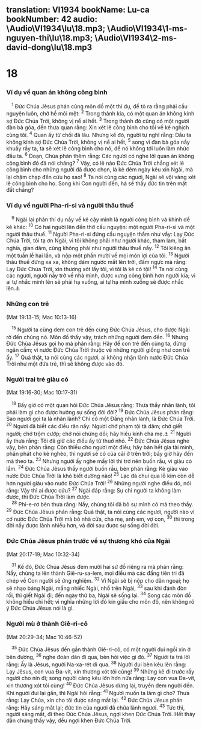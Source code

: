 translation: VI1934
bookName: Lu-ca 
bookNumber: 42
audio: \Audio\VI1934\lu\18.mp3; \Audio\VI1934\1-ms-nguyen-thi\lu\18.mp3; \Audio\VI1934\2-ms-david-dong\lu\18.mp3
-------

<div class="title"><h1>18</h1><h3>Ví dụ về quan án không công bình</h3></div>
<span class="verse lu_18_1"> <sup>1</sup> Đức Chúa Jêsus phán cùng môn đồ một thí dụ, để tỏ ra rằng phải cầu nguyện luôn, chớ hề mỏi mệt: </span>
<span class="verse lu_18_2"><sup>2</sup> Trong thành kia, có một quan án không kính sợ Đức Chúa Trời, không vị nể ai hết. </span>
<span class="verse lu_18_3"><sup>3</sup> Trong thành đó cũng có một người đàn bà góa, đến thưa quan rằng: Xin xét lẽ công bình cho tôi về kẻ nghịch cùng tôi. </span>
<span class="verse lu_18_4"><sup>4</sup> Quan ấy từ chối đã lâu. Nhưng kế đó, người tự nghĩ rằng: Dầu ta không kính sợ Đức Chúa Trời, không vị nể ai hết, </span>
<span class="verse lu_18_5"><sup>5</sup> song vì đàn bà góa nầy khuấy rầy ta, ta sẽ xét lẽ công bình cho nó, để nó không tới luôn làm nhức đầu ta. </span>
<span class="verse lu_18_6"><sup>6</sup> Đoạn, Chúa phán thêm rằng: Các ngươi có nghe lời quan án không công bình đó đã nói chăng? </span>
<span class="verse lu_18_7"><sup>7</sup> Vậy, có lẽ nào Đức Chúa Trời chẳng xét lẽ công bình cho những người đã được chọn, là kẻ đêm ngày kêu xin Ngài, mà lại chậm chạp đến cứu họ sao! </span>
<span class="verse lu_18_8"><sup>8</sup> Ta nói cùng các ngươi, Ngài sẽ vội vàng xét lẽ công bình cho họ. Song khi Con người đến, há sẽ thấy đức tin trên mặt đất chăng? <br/></span>
<div class="title"><h3>Ví dụ về người Pha-ri-si và người thâu thuế</h3></div>
<span class="verse lu_18_9"> <sup>9</sup> Ngài lại phán thí dụ nầy về kẻ cậy mình là người công bình và khinh dể kẻ khác: </span>
<span class="verse lu_18_10"><sup>10</sup> Có hai người lên đền thờ cầu nguyện: một người Pha-ri-si và một người thâu thuế. </span>
<span class="verse lu_18_11"><sup>11</sup> Người Pha-ri-si đứng cầu nguyện thầm như vầy: Lạy Đức Chúa Trời, tôi tạ ơn Ngài, vì tôi không phải như người khác, tham lam, bất nghĩa, gian dâm, cũng không phải như người thâu thuế nầy. </span>
<span class="verse lu_18_12"><sup>12</sup> Tôi kiêng ăn một tuần lễ hai lần, và nộp một phần mười về mọi món lợi của tôi. </span>
<span class="verse lu_18_13"><sup>13</sup> Người thâu thuế đứng xa xa, không dám ngước mắt lên trời, đấm ngực mà rằng: Lạy Đức Chúa Trời, xin thương xót lấy tôi, vì tôi là kẻ có tội! </span>
<span class="verse lu_18_14"><sup>14</sup> Ta nói cùng các ngươi, người nầy trở về nhà mình, được xưng công bình hơn người kia; vì ai tự nhắc mình lên sẽ phải hạ xuống, ai tự hạ mình xuống sẽ được nhắc lên.<a data-toggle="tooltip" data-placement="bottom" title="Mat 23:12; Lu 14:11">⚓</a><br/></span>
<div class="title"><h3>Những con trẻ</h3><p>(Mat 19:13-15; Mac 10:13-16)</p></div>
<span class="verse lu_18_15"> <sup>15</sup> Người ta cũng đem con trẻ đến cùng Đức Chúa Jêsus, cho được Ngài rờ đến chúng nó. Môn đồ thấy vậy, trách những người đem đến. </span>
<span class="verse lu_18_16"><sup>16</sup> Nhưng Đức Chúa Jêsus gọi họ mà phán rằng: Hãy để con trẻ đến cùng ta, đừng ngăn cấm; vì nước Đức Chúa Trời thuộc về những người giống như con trẻ ấy. </span>
<span class="verse lu_18_17"><sup>17</sup> Quả thật, ta nói cùng các ngươi, ai không nhận lãnh nước Đức Chúa Trời như một đứa trẻ, thì sẽ không được vào đó. <br/></span>
<div class="title"><h3>Người trai trẻ giàu có</h3><p>(Mat 19:16-30; Mac 10:17-31)</p></div>
<span class="verse lu_18_18"> <sup>18</sup> Bấy giờ có một quan hỏi Đức Chúa Jêsus rằng: Thưa thầy nhân lành, tôi phải làm gì cho được hưởng sự sống đời đời? </span>
<span class="verse lu_18_19"><sup>19</sup> Đức Chúa Jêsus phán rằng: Sao ngươi gọi ta là nhân lành? Chỉ có một Đấng nhân lành, là Đức Chúa Trời. </span>
<span class="verse lu_18_20"><sup>20</sup> Ngươi đã biết các điều răn nầy: Ngươi chớ phạm tội tà dâm; chớ giết người; chớ trộm cướp; chớ nói chứng dối; hãy hiếu kính cha mẹ.<a data-toggle="tooltip" data-placement="bottom" title="Xu 20:12-16; Phu 5:16-20">⚓</a></span>
<span class="verse lu_18_21"><sup>21</sup> Người ấy thưa rằng: Tôi đã giữ các điều ấy từ thuở nhỏ. </span>
<span class="verse lu_18_22"><sup>22</sup> Đức Chúa Jêsus nghe vậy, bèn phán rằng: Còn thiếu cho ngươi một điều; hãy bán hết gia tài mình, phân phát cho kẻ nghèo, thì ngươi sẽ có của cải ở trên trời; bấy giờ hãy đến mà theo ta. </span>
<span class="verse lu_18_23"><sup>23</sup> Nhưng người ấy nghe mấy lời thì trở nên buồn rầu, vì giàu có lắm. </span>
<span class="verse lu_18_24"><sup>24</sup> Đức Chúa Jêsus thấy người buồn rầu, bèn phán rằng: Kẻ giàu vào nước Đức Chúa Trời là khó biết dường nào! </span>
<span class="verse lu_18_25"><sup>25</sup> Lạc đà chui qua lỗ kim còn dễ hơn người giàu vào nước Đức Chúa Trời! </span>
<span class="verse lu_18_26"><sup>26</sup> Những người nghe điều đó, nói rằng: Vậy thì ai được cứu? </span>
<span class="verse lu_18_27"><sup>27</sup> Ngài đáp rằng: Sự chi người ta không làm được, thì Đức Chúa Trời làm được. <br/></span>
<span class="verse lu_18_28"> <sup>28</sup> Phi-e-rơ bèn thưa rằng: Nầy, chúng tôi đã bỏ sự mình có mà theo thầy. </span>
<span class="verse lu_18_29"><sup>29</sup> Đức Chúa Jêsus phán rằng: Quả thật, ta nói cùng các ngươi, người nào vì cớ nước Đức Chúa Trời mà bỏ nhà cửa, cha mẹ, anh em, vợ con, </span>
<span class="verse lu_18_30"><sup>30</sup> thì trong đời nầy được lãnh nhiều hơn, và đời sau được sự sống đời đời. <br/></span>
<div class="title"><h3>Đức Chúa Jêsus phán trước về sự thương khó của Ngài</h3><p>(Mat 20:17-19; Mac 10:32-34)</p></div>
<span class="verse lu_18_31"> <sup>31</sup> Kế đó, Đức Chúa Jêsus đem mười hai sứ đồ riêng ra mà phán rằng: Nầy, chúng ta lên thành Giê-ru-sa-lem, mọi điều mà các đấng tiên tri đã chép về Con người sẽ ứng nghiệm. </span>
<span class="verse lu_18_32"><sup>32</sup> Vì Ngài sẽ bị nộp cho dân ngoại; họ sẽ nhạo báng Ngài, mắng nhiếc Ngài, nhổ trên Ngài, </span>
<span class="verse lu_18_33"><sup>33</sup> sau khi đánh đòn rồi, thì giết Ngài đi; đến ngày thứ ba, Ngài sẽ sống lại. </span>
<span class="verse lu_18_34"><sup>34</sup> Song các môn đồ không hiểu chi hết; vì nghĩa những lời đó kín giấu cho môn đồ, nên không rõ ý Đức Chúa Jêsus nói là gì. <br/></span>
<div class="title"><h3>Người mù ở thành Giê-ri-cô</h3><p>(Mat 20:29-34; Mac 10:46-52)</p></div>
<span class="verse lu_18_35"> <sup>35</sup> Đức Chúa Jêsus đến gần thành Giê-ri-cô, có một người đui ngồi xin ở bên đường, </span>
<span class="verse lu_18_36"><sup>36</sup> nghe đoàn dân đi qua, bèn hỏi việc gì đó. </span>
<span class="verse lu_18_37"><sup>37</sup> Người ta trả lời rằng: Ấy là Jêsus, người Na-xa-rét đi qua. </span>
<span class="verse lu_18_38"><sup>38</sup> Người đui bèn kêu lên rằng: Lạy Jêsus, con vua Đa-vít, xin thương xót tôi cùng! </span>
<span class="verse lu_18_39"><sup>39</sup> Những kẻ đi trước rầy người cho nín đi; song người càng kêu lớn hơn nữa rằng: Lạy con vua Đa-vít, xin thương xót tôi cùng! </span>
<span class="verse lu_18_40"><sup>40</sup> Đức Chúa Jêsus dừng lại, truyền đem người đến. Khi người đui lại gần, thì Ngài hỏi rằng: </span>
<span class="verse lu_18_41"><sup>41</sup> Ngươi muốn ta làm gì cho? Thưa rằng: Lạy Chúa, xin cho tôi được sáng mắt lại. </span>
<span class="verse lu_18_42"><sup>42</sup> Đức Chúa Jêsus phán rằng: Hãy sáng mắt lại; đức tin của ngươi đã chữa lành ngươi. </span>
<span class="verse lu_18_43"><sup>43</sup> Tức thì, người sáng mắt, đi theo Đức Chúa Jêsus, ngợi khen Đức Chúa Trời. Hết thảy dân chúng thấy vậy, đều ngợi khen Đức Chúa Trời. <br/></span>
